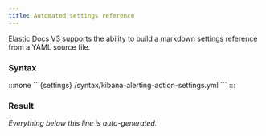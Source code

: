 ```yaml
---
title: Automated settings reference
---
```


Elastic Docs V3 supports the ability to build a markdown settings reference from a YAML source file.

### Syntax

:::none
\`\`\`\{settings} /syntax/kibana-alerting-action-settings.yml
\`\`\`
:::

### Result

_Everything below this line is auto-generated._

```{settings} kibana-alerting-action-settings.yml
```